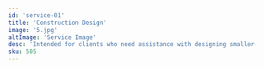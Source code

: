 ```yaml
---
id: 'service-01'
title: 'Construction Design'
image: '5.jpg'
altImage: 'Service Image'
desc: 'Intended for clients who need assistance with designing smaller-scale remodeling projects, such as a kitchen or bathroom. An Evalasting furniture designer will design your project and provide you with the design guide to execute your project through Moodboard or Renders. Any furnishings will also be provided by Evalasting furniture.'
sku: 505
---
```

